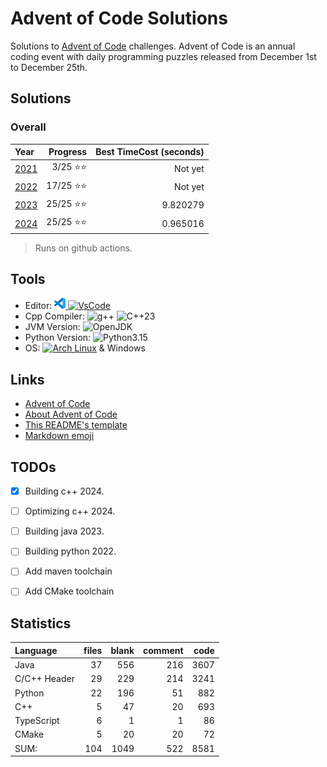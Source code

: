 # Advent of Code Solutions

Solutions to [Advent of Code](https://adventofcode.com/) challenges. Advent of Code is an annual coding event with daily programming puzzles released from December 1st to December 25th.

## Solutions

### Overall

 | Year                                |    Progress | Best TimeCost (seconds) |
 | :---------------------------------- |    -------: | ----------------------: |
 | [2021](./TypeScript/2021/README.md) |  3/25 ⭐⭐ |               Not yet   |
 | [2022](./Python/2022/README.md)     | 17/25 ⭐⭐ |               Not yet   |
 | [2023](./Java/2023/README.md)       | 25/25 ⭐⭐ |               9.820279  |
 | [2024](./Cpp/2024/README.md)        | 25/25 ⭐⭐ |               0.965016  |

> Runs on github actions.

## Tools

- Editor: [![VSCode](<images/code-stable.png>) ![VsCode](https://img.shields.io/badge/VsCode-blue)](https://code.visualstudio.com)
- Cpp Compiler: ![g++](https://img.shields.io/badge/(GCC)%2015.1.1%2020250425-grey) ![C++23](https://img.shields.io/badge/C%2B%2B-23-purple?logo=C%2B%2B)
- JVM Version: ![OpenJDK](https://img.shields.io/badge/OpenJDK-21-white?logo=OpenJDK)
- Python Version: ![Python3.15](https://img.shields.io/badge/Python-3.13.5-white?logo=Python)
- OS: [![Arch Linux](https://img.shields.io/badge/Arch%20Linux-grey?logo=Archlinux)](https://www.archlinux.org) & Windows

## Links

- [Advent of Code](https://adventofcode.com/)
- [About Advent of Code](https://adventofcode.com/about)
- [This README's template](https://github.com/TrueBurn/advent-of-code)
- [Markdown emoji](<https://gist.github.com/rxaviers/7360908>)

## TODOs

- [x] Building c++ 2024.
- [ ] Optimizing c++ 2024.
- [ ] Building java 2023.
- [ ] Building python 2022.

- [ ] Add maven toolchain
- [ ] Add CMake toolchain

## Statistics

Language           |         files|         blank|       comment|          code
:-------           |         ----:|         ----:|       ------:|          ---:
Java               |            37|           556|           216|          3607
C/C++ Header       |            29|           229|           214|          3241
Python             |            22|           196|            51|           882
C++                |             5|            47|            20|           693
TypeScript         |             6|             1|             1|            86
CMake              |             5|            20|            20|            72
SUM:               |           104|          1049|           522|          8581
